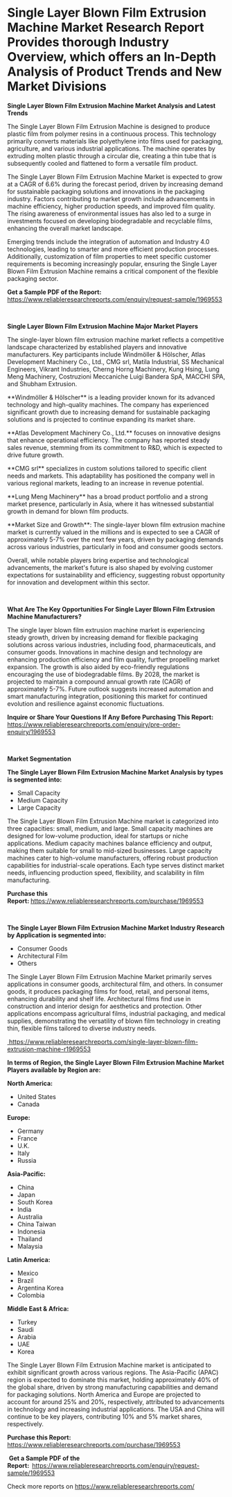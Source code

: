 <p><h1>Single Layer Blown Film Extrusion Machine Market Research Report Provides thorough Industry Overview, which offers an In-Depth Analysis of Product Trends and New Market Divisions</h1></p><p><strong>Single Layer Blown Film Extrusion Machine Market Analysis and Latest Trends</strong></p>
<p><p>The Single Layer Blown Film Extrusion Machine is designed to produce plastic film from polymer resins in a continuous process. This technology primarily converts materials like polyethylene into films used for packaging, agriculture, and various industrial applications. The machine operates by extruding molten plastic through a circular die, creating a thin tube that is subsequently cooled and flattened to form a versatile film product.</p><p>The Single Layer Blown Film Extrusion Machine Market is expected to grow at a CAGR of 6.6% during the forecast period, driven by increasing demand for sustainable packaging solutions and innovations in the packaging industry. Factors contributing to market growth include advancements in machine efficiency, higher production speeds, and improved film quality. The rising awareness of environmental issues has also led to a surge in investments focused on developing biodegradable and recyclable films, enhancing the overall market landscape.</p><p>Emerging trends include the integration of automation and Industry 4.0 technologies, leading to smarter and more efficient production processes. Additionally, customization of film properties to meet specific customer requirements is becoming increasingly popular, ensuring the Single Layer Blown Film Extrusion Machine remains a critical component of the flexible packaging sector.</p></p>
<p><strong>Get a Sample PDF of the Report:&nbsp;</strong> <a href="https://www.reliableresearchreports.com/enquiry/request-sample/1969553?utm_campaign=2192&utm_medium=2&utm_source=Github&utm_content=ia&utm_term=02032025&utm_id=single-layer-blown-film-extrusion-machine">https://www.reliableresearchreports.com/enquiry/request-sample/1969553</a></p>
<p>&nbsp;</p>
<p><strong>Single Layer Blown Film Extrusion Machine Major Market Players</strong></p>
<p><p>The single-layer blown film extrusion machine market reflects a competitive landscape characterized by established players and innovative manufacturers. Key participants include Windmöller & Hölscher, Atlas Development Machinery Co., Ltd., CMG srl, Matila Industrial, SS Mechanical Engineers, Vikrant Industries, Cherng Horng Machinery, Kung Hsing, Lung Meng Machinery, Costruzioni Meccaniche Luigi Bandera SpA, MACCHI SPA, and Shubham Extrusion.</p><p>**Windmöller & Hölscher** is a leading provider known for its advanced technology and high-quality machines. The company has experienced significant growth due to increasing demand for sustainable packaging solutions and is projected to continue expanding its market share.</p><p>**Atlas Development Machinery Co., Ltd.** focuses on innovative designs that enhance operational efficiency. The company has reported steady sales revenue, stemming from its commitment to R&D, which is expected to drive future growth.</p><p>**CMG srl** specializes in custom solutions tailored to specific client needs and markets. This adaptability has positioned the company well in various regional markets, leading to an increase in revenue potential.</p><p>**Lung Meng Machinery** has a broad product portfolio and a strong market presence, particularly in Asia, where it has witnessed substantial growth in demand for blown film products.</p><p>**Market Size and Growth**: The single-layer blown film extrusion machine market is currently valued in the millions and is expected to see a CAGR of approximately 5-7% over the next few years, driven by packaging demands across various industries, particularly in food and consumer goods sectors.</p><p>Overall, while notable players bring expertise and technological advancements, the market's future is also shaped by evolving customer expectations for sustainability and efficiency, suggesting robust opportunity for innovation and development within this sector.</p></p>
<p>&nbsp;</p>
<p><strong>What Are The Key Opportunities For Single Layer Blown Film Extrusion Machine Manufacturers?</strong></p>
<p><p>The single layer blown film extrusion machine market is experiencing steady growth, driven by increasing demand for flexible packaging solutions across various industries, including food, pharmaceuticals, and consumer goods. Innovations in machine design and technology are enhancing production efficiency and film quality, further propelling market expansion. The growth is also aided by eco-friendly regulations encouraging the use of biodegradable films. By 2028, the market is projected to maintain a compound annual growth rate (CAGR) of approximately 5-7%. Future outlook suggests increased automation and smart manufacturing integration, positioning this market for continued evolution and resilience against economic fluctuations.</p></p>
<p><strong>Inquire or Share Your Questions If Any Before Purchasing This Report:</strong> <a href="https://www.reliableresearchreports.com/enquiry/pre-order-enquiry/1969553?utm_campaign=2192&utm_medium=2&utm_source=Github&utm_content=ia&utm_term=02032025&utm_id=single-layer-blown-film-extrusion-machine">https://www.reliableresearchreports.com/enquiry/pre-order-enquiry/1969553</a></p>
<p>&nbsp;</p>
<p><strong>Market Segmentation</strong></p>
<p><strong>The Single Layer Blown Film Extrusion Machine Market Analysis by types is segmented into:</strong></p>
<p><ul><li>Small Capacity</li><li>Medium Capacity</li><li>Large Capacity</li></ul></p>
<p><p>The Single Layer Blown Film Extrusion Machine market is categorized into three capacities: small, medium, and large. Small capacity machines are designed for low-volume production, ideal for startups or niche applications. Medium capacity machines balance efficiency and output, making them suitable for small to mid-sized businesses. Large capacity machines cater to high-volume manufacturers, offering robust production capabilities for industrial-scale operations. Each type serves distinct market needs, influencing production speed, flexibility, and scalability in film manufacturing.</p></p>
<p><strong>Purchase this Report:&nbsp;</strong><a href="https://www.reliableresearchreports.com/purchase/1969553?utm_campaign=2192&utm_medium=2&utm_source=Github&utm_content=ia&utm_term=02032025&utm_id=single-layer-blown-film-extrusion-machine">https://www.reliableresearchreports.com/purchase/1969553</a></p>
<p>&nbsp;</p>
<p><strong>The Single Layer Blown Film Extrusion Machine Market Industry Research by Application is segmented into:</strong></p>
<p><ul><li>Consumer Goods</li><li>Architectural Film</li><li>Others</li></ul></p>
<p><p>The Single Layer Blown Film Extrusion Machine Market primarily serves applications in consumer goods, architectural film, and others. In consumer goods, it produces packaging films for food, retail, and personal items, enhancing durability and shelf life. Architectural films find use in construction and interior design for aesthetics and protection. Other applications encompass agricultural films, industrial packaging, and medical supplies, demonstrating the versatility of blown film technology in creating thin, flexible films tailored to diverse industry needs.</p></p>
<p><a href="https://www.reliableresearchreports.com/single-layer-blown-film-extrusion-machine-r1969553?utm_campaign=2192&utm_medium=2&utm_source=Github&utm_content=ia&utm_term=02032025&utm_id=single-layer-blown-film-extrusion-machine">&nbsp;https://www.reliableresearchreports.com/single-layer-blown-film-extrusion-machine-r1969553</a></p>
<p><strong>In terms of Region, the Single Layer Blown Film Extrusion Machine Market Players available by Region are:</strong></p>
<p>
    <p> <strong> North America: </strong>
        <ul>
            <li>United States</li>
            <li>Canada</li>
        </ul>
        </p> 
    <p> <strong> Europe: </strong>
        <ul>
            <li>Germany</li>
            <li>France</li>
            <li>U.K.</li>
            <li>Italy</li>
            <li>Russia</li>
        </ul>
        </p> 
    <p> <strong> Asia-Pacific: </strong>
        <ul>
            <li>China</li>
            <li>Japan</li>
            <li>South Korea</li>
            <li>India</li>
            <li>Australia</li>
            <li>China Taiwan</li>
            <li>Indonesia</li>
            <li>Thailand</li>
            <li>Malaysia</li>
        </ul>
        </p> 
    <p> <strong> Latin America: </strong>
        <ul>
            <li>Mexico</li>
            <li>Brazil</li>
            <li>Argentina Korea</li>
            <li>Colombia</li>
        </ul>
        </p> 
    <p> <strong> Middle East & Africa: </strong>
        <ul>
            <li>Turkey</li>
            <li>Saudi</li>
            <li>Arabia</li>
            <li>UAE</li>
            <li>Korea</li>
        </ul>
    </p>
    </p>
<p><p>The Single Layer Blown Film Extrusion Machine market is anticipated to exhibit significant growth across various regions. The Asia-Pacific (APAC) region is expected to dominate this market, holding approximately 40% of the global share, driven by strong manufacturing capabilities and demand for packaging solutions. North America and Europe are projected to account for around 25% and 20%, respectively, attributed to advancements in technology and increasing industrial applications. The USA and China will continue to be key players, contributing 10% and 5% market shares, respectively.</p></p>
<p><strong>Purchase this Report: </strong><a href="https://www.reliableresearchreports.com/purchase/1969553?utm_campaign=2192&utm_medium=2&utm_source=Github&utm_content=ia&utm_term=02032025&utm_id=single-layer-blown-film-extrusion-machine">https://www.reliableresearchreports.com/purchase/1969553</a></p>
<p>&nbsp;<strong>Get a Sample PDF of the Report:&nbsp;&nbsp;</strong><a href="https://www.reliableresearchreports.com/enquiry/request-sample/1969553?utm_campaign=2192&utm_medium=2&utm_source=Github&utm_content=ia&utm_term=02032025&utm_id=single-layer-blown-film-extrusion-machine">https://www.reliableresearchreports.com/enquiry/request-sample/1969553</a></p>
<p><strong></strong></p>
<p>Check more reports on <a href="https://www.reliableresearchreports.com/?utm_campaign=2192&utm_medium=2&utm_source=Github&utm_content=ia&utm_term=02032025&utm_id=single-layer-blown-film-extrusion-machine">https://www.reliableresearchreports.com/</a></p>